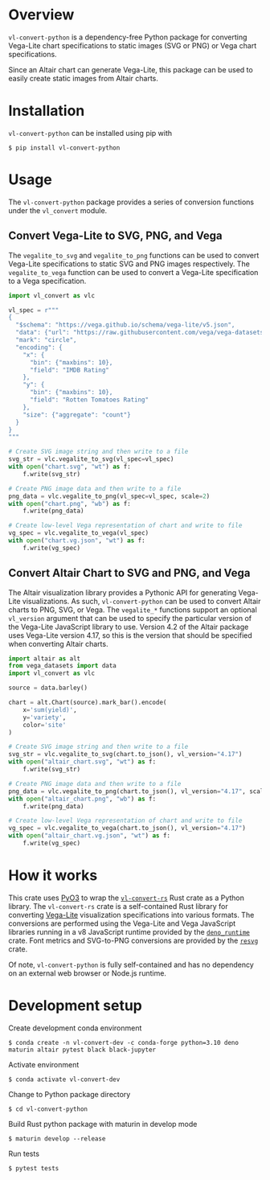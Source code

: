 # Overview
`vl-convert-python` is a dependency-free Python package for converting Vega-Lite chart specifications to static images (SVG or PNG) or Vega chart specifications.

Since an Altair chart can generate Vega-Lite, this package can be used to easily create static images from Altair charts.

# Installation
`vl-convert-python` can be installed using pip with

```
$ pip install vl-convert-python
```

# Usage
The `vl-convert-python` package provides a series of conversion functions under the `vl_convert` module.

## Convert Vega-Lite to SVG, PNG, and Vega
The `vegalite_to_svg` and `vegalite_to_png` functions can be used to convert Vega-Lite specifications to static SVG and PNG images respectively. The `vegalite_to_vega` function can be used to convert a Vega-Lite specification to a Vega specification.

```python
import vl_convert as vlc

vl_spec = r"""
{
  "$schema": "https://vega.github.io/schema/vega-lite/v5.json",
  "data": {"url": "https://raw.githubusercontent.com/vega/vega-datasets/next/data/movies.json"},
  "mark": "circle",
  "encoding": {
    "x": {
      "bin": {"maxbins": 10},
      "field": "IMDB Rating"
    },
    "y": {
      "bin": {"maxbins": 10},
      "field": "Rotten Tomatoes Rating"
    },
    "size": {"aggregate": "count"}
  }
}
"""

# Create SVG image string and then write to a file
svg_str = vlc.vegalite_to_svg(vl_spec=vl_spec)
with open("chart.svg", "wt") as f:
    f.write(svg_str)

# Create PNG image data and then write to a file
png_data = vlc.vegalite_to_png(vl_spec=vl_spec, scale=2)
with open("chart.png", "wb") as f:
    f.write(png_data)

# Create low-level Vega representation of chart and write to file
vg_spec = vlc.vegalite_to_vega(vl_spec)
with open("chart.vg.json", "wt") as f:
    f.write(vg_spec)
```

## Convert Altair Chart to SVG and PNG, and Vega
The Altair visualization library provides a Pythonic API for generating Vega-Lite visualizations. As such, `vl-convert-python` can be used to convert Altair charts to PNG, SVG, or Vega. The `vegalite_*` functions support an optional `vl_version` argument that can be used to specify the particular version of the Vega-Lite JavaScript library to use.  Version 4.2 of the Altair package uses Vega-Lite version 4.17, so this is the version that should be specified when converting Altair charts.

```python
import altair as alt
from vega_datasets import data
import vl_convert as vlc

source = data.barley()

chart = alt.Chart(source).mark_bar().encode(
    x='sum(yield)',
    y='variety',
    color='site'
)

# Create SVG image string and then write to a file
svg_str = vlc.vegalite_to_svg(chart.to_json(), vl_version="4.17")
with open("altair_chart.svg", "wt") as f:
    f.write(svg_str)

# Create PNG image data and then write to a file
png_data = vlc.vegalite_to_png(chart.to_json(), vl_version="4.17", scale=2)
with open("altair_chart.png", "wb") as f:
    f.write(png_data)

# Create low-level Vega representation of chart and write to file
vg_spec = vlc.vegalite_to_vega(chart.to_json(), vl_version="4.17")
with open("altair_chart.vg.json", "wt") as f:
    f.write(vg_spec)
```
# How it works
This crate uses [PyO3](https://pyo3.rs/) to wrap the [`vl-convert-rs`](https://crates.io/crates/vl-convert-rs) Rust crate as a Python library. The `vl-convert-rs` crate is a self-contained Rust library for converting [Vega-Lite](https://vega.github.io/vega-lite/) visualization specifications into various formats.  The conversions are performed using the Vega-Lite and Vega JavaScript libraries running in a v8 JavaScript runtime provided by the [`deno_runtime`](https://crates.io/crates/deno_runtime) crate.  Font metrics and SVG-to-PNG conversions are provided by the [`resvg`](https://crates.io/crates/resvg) crate.

Of note, `vl-convert-python` is fully self-contained and has no dependency on an external web browser or Node.js runtime.

# Development setup
Create development conda environment
```
$ conda create -n vl-convert-dev -c conda-forge python=3.10 deno maturin altair pytest black black-jupyter
```

Activate environment
```
$ conda activate vl-convert-dev
```

Change to Python package directory
```
$ cd vl-convert-python

```
Build Rust python package with maturin in develop mode
```
$ maturin develop --release
```

Run tests
```
$ pytest tests
```
